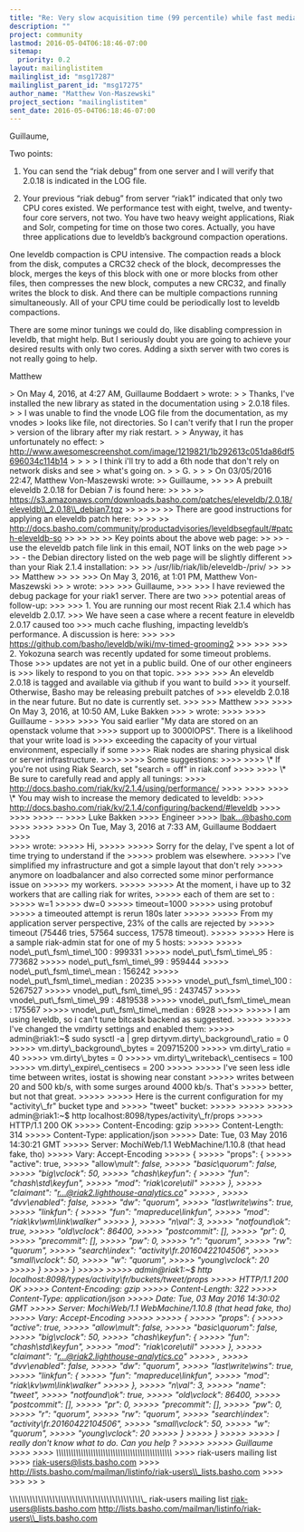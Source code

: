 ```yaml
---
title: "Re: Very slow acquisition time (99 percentile) while fast median times"
description: ""
project: community
lastmod: 2016-05-04T06:18:46-07:00
sitemap:
  priority: 0.2
layout: mailinglistitem
mailinglist_id: "msg17287"
mailinglist_parent_id: "msg17275"
author_name: "Matthew Von-Maszewski"
project_section: "mailinglistitem"
sent_date: 2016-05-04T06:18:46-07:00
---
```



Guillaume,

Two points:

1. You can send the “riak debug” from one server and I will verify that 2.0.18 
is indicated in the LOG file.

2. Your previous “riak debug” from server “riak1” indicated that only two CPU 
cores existed. We performance test with eight, twelve, and twenty-four core 
servers, not two. You have two heavy weight applications, Riak and Solr, 
competing for time on those two cores. Actually, you have three applications 
due to leveldb’s background compaction operations.

One leveldb compaction is CPU intensive. The compaction reads a block from the 
disk, computes a CRC32 check of the block, decompresses the block, merges the 
keys of this block with one or more blocks from other files, then compresses 
the new block, computes a new CRC32, and finally writes the block to disk. And 
there can be multiple compactions running simultaneously. All of your CPU time 
could be periodically lost to leveldb compactions.

There are some minor tunings we could do, like disabling compression in 
leveldb, that might help. But I seriously doubt you are going to achieve your 
desired results with only two cores. Adding a sixth server with two cores is 
not really going to help.

Matthew


&gt; On May 4, 2016, at 4:27 AM, Guillaume Boddaert 
&gt;  wrote:
&gt; 
&gt; Thanks, I've installed the new library as stated in the documentation using 
&gt; 2.0.18 files.
&gt; 
&gt; I was unable to find the vnode LOG file from the documentation, as my vnodes 
&gt; looks like file, not directories. So I can't verify that I run the proper 
&gt; version of the library after my riak restart.
&gt; 
&gt; Anyway, it has unfortunately no effect:
&gt; http://www.awesomescreenshot.com/image/1219821/1b292613c051da86df5696034c114b14
&gt; 
&gt; 
&gt; 
&gt; I think i'll try to add a 6th node that don't rely on network disks and see 
&gt; what's going on.
&gt; 
&gt; G.
&gt; 
&gt; 
&gt; On 03/05/2016 22:47, Matthew Von-Maszewski wrote:
&gt;&gt; Guillaume,
&gt;&gt; 
&gt;&gt; A prebuilt eleveldb 2.0.18 for Debian 7 is found here:
&gt;&gt; 
&gt;&gt; 
&gt;&gt; https://s3.amazonaws.com/downloads.basho.com/patches/eleveldb/2.0.18/eleveldb\\_2.0.18\\_debian7.tgz
&gt;&gt; 
&gt;&gt; 
&gt;&gt; 
&gt;&gt; There are good instructions for applying an eleveldb patch here:
&gt;&gt; 
&gt;&gt; 
&gt;&gt; http://docs.basho.com/community/productadvisories/leveldbsegfault/#patch-eleveldb-so
&gt;&gt; 
&gt;&gt; 
&gt;&gt; 
&gt;&gt; Key points about the above web page:
&gt;&gt; 
&gt;&gt; - use the eleveldb patch file link in this email, NOT links on the web page
&gt;&gt; 
&gt;&gt; - the Debian directory listed on the web page will be slightly different 
&gt;&gt; than your Riak 2.1.4 installation:
&gt;&gt; 
&gt;&gt; /usr/lib/riak/lib/eleveldb-/priv/
&gt;&gt; 
&gt;&gt; 
&gt;&gt; Matthew
&gt;&gt; 
&gt;&gt; 
&gt;&gt;&gt; On May 3, 2016, at 1:01 PM, Matthew Von-Maszewski &gt;&gt; &gt; wrote:
&gt;&gt;&gt; 
&gt;&gt;&gt; Guillaume,
&gt;&gt;&gt; 
&gt;&gt;&gt; I have reviewed the debug package for your riak1 server. There are two 
&gt;&gt;&gt; potential areas of follow-up:
&gt;&gt;&gt; 
&gt;&gt;&gt; 1. You are running our most recent Riak 2.1.4 which has eleveldb 2.0.17. 
&gt;&gt;&gt; We have seen a case where a recent feature in eleveldb 2.0.17 caused too 
&gt;&gt;&gt; much cache flushing, impacting leveldb’s performance. A discussion is here:
&gt;&gt;&gt; 
&gt;&gt;&gt; https://github.com/basho/leveldb/wiki/mv-timed-grooming2 
&gt;&gt;&gt; 
&gt;&gt;&gt; 
&gt;&gt;&gt; 2. Yokozuna search was recently updated for some timeout problems. Those 
&gt;&gt;&gt; updates are not yet in a public build. One of our other engineers is 
&gt;&gt;&gt; likely to respond to you on that topic.
&gt;&gt;&gt; 
&gt;&gt;&gt; 
&gt;&gt;&gt; An eleveldb 2.0.18 is tagged and available via github if you want to build 
&gt;&gt;&gt; it yourself. Otherwise, Basho may be releasing prebuilt patches of 
&gt;&gt;&gt; eleveldb 2.0.18 in the near future. But no date is currently set.
&gt;&gt;&gt; 
&gt;&gt;&gt; Matthew
&gt;&gt;&gt; 
&gt;&gt;&gt;&gt; On May 3, 2016, at 10:50 AM, Luke Bakken &gt;&gt;&gt; &gt; wrote:
&gt;&gt;&gt;&gt; 
&gt;&gt;&gt;&gt; Guillaume -
&gt;&gt;&gt;&gt; 
&gt;&gt;&gt;&gt; You said earlier "My data are stored on an openstack volume that
&gt;&gt;&gt;&gt; support up to 3000IOPS". There is a likelihood that your write load is
&gt;&gt;&gt;&gt; exceeding the capacity of your virtual environment, especially if some
&gt;&gt;&gt;&gt; Riak nodes are sharing physical disk or server infrastructure.
&gt;&gt;&gt;&gt; 
&gt;&gt;&gt;&gt; Some suggestions:
&gt;&gt;&gt;&gt; 
&gt;&gt;&gt;&gt; \\* If you're not using Riak Search, set "search = off" in riak.conf
&gt;&gt;&gt;&gt; 
&gt;&gt;&gt;&gt; \\* Be sure to carefully read and apply all tunings:
&gt;&gt;&gt;&gt; http://docs.basho.com/riak/kv/2.1.4/using/performance/ 
&gt;&gt;&gt;&gt; 
&gt;&gt;&gt;&gt; 
&gt;&gt;&gt;&gt; \\* You may wish to increase the memory dedicated to leveldb:
&gt;&gt;&gt;&gt; http://docs.basho.com/riak/kv/2.1.4/configuring/backend/#leveldb 
&gt;&gt;&gt;&gt; 
&gt;&gt;&gt;&gt; 
&gt;&gt;&gt;&gt; --
&gt;&gt;&gt;&gt; Luke Bakken
&gt;&gt;&gt;&gt; Engineer
&gt;&gt;&gt;&gt; lbak...@basho.com 
&gt;&gt;&gt;&gt; 
&gt;&gt;&gt;&gt; 
&gt;&gt;&gt;&gt; On Tue, May 3, 2016 at 7:33 AM, Guillaume Boddaert
&gt;&gt;&gt;&gt;  
&gt;&gt;&gt;&gt;  wrote:
&gt;&gt;&gt;&gt;&gt; Hi,
&gt;&gt;&gt;&gt;&gt; 
&gt;&gt;&gt;&gt;&gt; Sorry for the delay, I've spent a lot of time trying to understand if the
&gt;&gt;&gt;&gt;&gt; problem was elsewhere.
&gt;&gt;&gt;&gt;&gt; I've simplified my infrastructure and got a simple layout that don't rely
&gt;&gt;&gt;&gt;&gt; anymore on loadbalancer and also corrected some minor performance issue on
&gt;&gt;&gt;&gt;&gt; my workers.
&gt;&gt;&gt;&gt;&gt; 
&gt;&gt;&gt;&gt;&gt; At the moment, i have up to 32 workers that are calling riak for writes,
&gt;&gt;&gt;&gt;&gt; each of them are set to :
&gt;&gt;&gt;&gt;&gt; w=1
&gt;&gt;&gt;&gt;&gt; dw=0
&gt;&gt;&gt;&gt;&gt; timeout=1000
&gt;&gt;&gt;&gt;&gt; using protobuf
&gt;&gt;&gt;&gt;&gt; a timeouted attempt is rerun 180s later
&gt;&gt;&gt;&gt;&gt; 
&gt;&gt;&gt;&gt;&gt; From my application server perspective, 23% of the calls are rejected by
&gt;&gt;&gt;&gt;&gt; timeout (75446 tries, 57564 success, 17578 timeout).
&gt;&gt;&gt;&gt;&gt; 
&gt;&gt;&gt;&gt;&gt; Here is a sample riak-admin stat for one of my 5 hosts:
&gt;&gt;&gt;&gt;&gt; 
&gt;&gt;&gt;&gt;&gt; node\\_put\\_fsm\\_time\\_100 : 999331
&gt;&gt;&gt;&gt;&gt; node\\_put\\_fsm\\_time\\_95 : 773682
&gt;&gt;&gt;&gt;&gt; node\\_put\\_fsm\\_time\\_99 : 959444
&gt;&gt;&gt;&gt;&gt; node\\_put\\_fsm\\_time\\_mean : 156242
&gt;&gt;&gt;&gt;&gt; node\\_put\\_fsm\\_time\\_median : 20235
&gt;&gt;&gt;&gt;&gt; vnode\\_put\\_fsm\\_time\\_100 : 5267527
&gt;&gt;&gt;&gt;&gt; vnode\\_put\\_fsm\\_time\\_95 : 2437457
&gt;&gt;&gt;&gt;&gt; vnode\\_put\\_fsm\\_time\\_99 : 4819538
&gt;&gt;&gt;&gt;&gt; vnode\\_put\\_fsm\\_time\\_mean : 175567
&gt;&gt;&gt;&gt;&gt; vnode\\_put\\_fsm\\_time\\_median : 6928
&gt;&gt;&gt;&gt;&gt; 
&gt;&gt;&gt;&gt;&gt; I am using leveldb, so i can't tune bitcask backend as suggested.
&gt;&gt;&gt;&gt;&gt; 
&gt;&gt;&gt;&gt;&gt; I've changed the vmdirty settings and enabled them:
&gt;&gt;&gt;&gt;&gt; admin@riak1:~$ sudo sysctl -a | grep dirtyvm.dirty\\_background\\_ratio = 0
&gt;&gt;&gt;&gt;&gt; vm.dirty\\_background\\_bytes = 209715200
&gt;&gt;&gt;&gt;&gt; vm.dirty\\_ratio = 40
&gt;&gt;&gt;&gt;&gt; vm.dirty\\_bytes = 0
&gt;&gt;&gt;&gt;&gt; vm.dirty\\_writeback\\_centisecs = 100
&gt;&gt;&gt;&gt;&gt; vm.dirty\\_expire\\_centisecs = 200
&gt;&gt;&gt;&gt;&gt; 
&gt;&gt;&gt;&gt;&gt; I've seen less idle time between writes, iostat is showing near constant
&gt;&gt;&gt;&gt;&gt; writes between 20 and 500 kb/s, with some surges around 4000 kb/s. That's
&gt;&gt;&gt;&gt;&gt; better, but not that great.
&gt;&gt;&gt;&gt;&gt; 
&gt;&gt;&gt;&gt;&gt; Here is the current configuration for my "activity\\_fr" bucket type and
&gt;&gt;&gt;&gt;&gt; "tweet" bucket:
&gt;&gt;&gt;&gt;&gt; 
&gt;&gt;&gt;&gt;&gt; 
&gt;&gt;&gt;&gt;&gt; admin@riak1:~$ http localhost:8098/types/activity\\_fr/props
&gt;&gt;&gt;&gt;&gt; HTTP/1.1 200 OK
&gt;&gt;&gt;&gt;&gt; Content-Encoding: gzip
&gt;&gt;&gt;&gt;&gt; Content-Length: 314
&gt;&gt;&gt;&gt;&gt; Content-Type: application/json
&gt;&gt;&gt;&gt;&gt; Date: Tue, 03 May 2016 14:30:21 GMT
&gt;&gt;&gt;&gt;&gt; Server: MochiWeb/1.1 WebMachine/1.10.8 (that head fake, tho)
&gt;&gt;&gt;&gt;&gt; Vary: Accept-Encoding
&gt;&gt;&gt;&gt;&gt; {
&gt;&gt;&gt;&gt;&gt; "props": {
&gt;&gt;&gt;&gt;&gt; "active": true,
&gt;&gt;&gt;&gt;&gt; "allow\\_mult": false,
&gt;&gt;&gt;&gt;&gt; "basic\\_quorum": false,
&gt;&gt;&gt;&gt;&gt; "big\\_vclock": 50,
&gt;&gt;&gt;&gt;&gt; "chash\\_keyfun": {
&gt;&gt;&gt;&gt;&gt; "fun": "chash\\_std\\_keyfun",
&gt;&gt;&gt;&gt;&gt; "mod": "riak\\_core\\_util"
&gt;&gt;&gt;&gt;&gt; },
&gt;&gt;&gt;&gt;&gt; "claimant": "r...@riak2.lighthouse-analytics.co" 
&gt;&gt;&gt;&gt;&gt; ,
&gt;&gt;&gt;&gt;&gt; "dvv\\_enabled": false,
&gt;&gt;&gt;&gt;&gt; "dw": "quorum",
&gt;&gt;&gt;&gt;&gt; "last\\_write\\_wins": true,
&gt;&gt;&gt;&gt;&gt; "linkfun": {
&gt;&gt;&gt;&gt;&gt; "fun": "mapreduce\\_linkfun",
&gt;&gt;&gt;&gt;&gt; "mod": "riak\\_kv\\_wm\\_link\\_walker"
&gt;&gt;&gt;&gt;&gt; },
&gt;&gt;&gt;&gt;&gt; "n\\_val": 3,
&gt;&gt;&gt;&gt;&gt; "notfound\\_ok": true,
&gt;&gt;&gt;&gt;&gt; "old\\_vclock": 86400,
&gt;&gt;&gt;&gt;&gt; "postcommit": [],
&gt;&gt;&gt;&gt;&gt; "pr": 0,
&gt;&gt;&gt;&gt;&gt; "precommit": [],
&gt;&gt;&gt;&gt;&gt; "pw": 0,
&gt;&gt;&gt;&gt;&gt; "r": "quorum",
&gt;&gt;&gt;&gt;&gt; "rw": "quorum",
&gt;&gt;&gt;&gt;&gt; "search\\_index": "activity\\_fr.20160422104506",
&gt;&gt;&gt;&gt;&gt; "small\\_vclock": 50,
&gt;&gt;&gt;&gt;&gt; "w": "quorum",
&gt;&gt;&gt;&gt;&gt; "young\\_vclock": 20
&gt;&gt;&gt;&gt;&gt; }
&gt;&gt;&gt;&gt;&gt; }
&gt;&gt;&gt;&gt;&gt; 
&gt;&gt;&gt;&gt;&gt; admin@riak1:~$ http localhost:8098/types/activity\\_fr/buckets/tweet/props
&gt;&gt;&gt;&gt;&gt; HTTP/1.1 200 OK
&gt;&gt;&gt;&gt;&gt; Content-Encoding: gzip
&gt;&gt;&gt;&gt;&gt; Content-Length: 322
&gt;&gt;&gt;&gt;&gt; Content-Type: application/json
&gt;&gt;&gt;&gt;&gt; Date: Tue, 03 May 2016 14:30:02 GMT
&gt;&gt;&gt;&gt;&gt; Server: MochiWeb/1.1 WebMachine/1.10.8 (that head fake, tho)
&gt;&gt;&gt;&gt;&gt; Vary: Accept-Encoding
&gt;&gt;&gt;&gt;&gt; 
&gt;&gt;&gt;&gt;&gt; {
&gt;&gt;&gt;&gt;&gt; "props": {
&gt;&gt;&gt;&gt;&gt; "active": true,
&gt;&gt;&gt;&gt;&gt; "allow\\_mult": false,
&gt;&gt;&gt;&gt;&gt; "basic\\_quorum": false,
&gt;&gt;&gt;&gt;&gt; "big\\_vclock": 50,
&gt;&gt;&gt;&gt;&gt; "chash\\_keyfun": {
&gt;&gt;&gt;&gt;&gt; "fun": "chash\\_std\\_keyfun",
&gt;&gt;&gt;&gt;&gt; "mod": "riak\\_core\\_util"
&gt;&gt;&gt;&gt;&gt; },
&gt;&gt;&gt;&gt;&gt; "claimant": "r...@riak2.lighthouse-analytics.co" 
&gt;&gt;&gt;&gt;&gt; ,
&gt;&gt;&gt;&gt;&gt; "dvv\\_enabled": false,
&gt;&gt;&gt;&gt;&gt; "dw": "quorum",
&gt;&gt;&gt;&gt;&gt; "last\\_write\\_wins": true,
&gt;&gt;&gt;&gt;&gt; "linkfun": {
&gt;&gt;&gt;&gt;&gt; "fun": "mapreduce\\_linkfun",
&gt;&gt;&gt;&gt;&gt; "mod": "riak\\_kv\\_wm\\_link\\_walker"
&gt;&gt;&gt;&gt;&gt; },
&gt;&gt;&gt;&gt;&gt; "n\\_val": 3,
&gt;&gt;&gt;&gt;&gt; "name": "tweet",
&gt;&gt;&gt;&gt;&gt; "notfound\\_ok": true,
&gt;&gt;&gt;&gt;&gt; "old\\_vclock": 86400,
&gt;&gt;&gt;&gt;&gt; "postcommit": [],
&gt;&gt;&gt;&gt;&gt; "pr": 0,
&gt;&gt;&gt;&gt;&gt; "precommit": [],
&gt;&gt;&gt;&gt;&gt; "pw": 0,
&gt;&gt;&gt;&gt;&gt; "r": "quorum",
&gt;&gt;&gt;&gt;&gt; "rw": "quorum",
&gt;&gt;&gt;&gt;&gt; "search\\_index": "activity\\_fr.20160422104506",
&gt;&gt;&gt;&gt;&gt; "small\\_vclock": 50,
&gt;&gt;&gt;&gt;&gt; "w": "quorum",
&gt;&gt;&gt;&gt;&gt; "young\\_vclock": 20
&gt;&gt;&gt;&gt;&gt; }
&gt;&gt;&gt;&gt;&gt; }
&gt;&gt;&gt;&gt;&gt; 
&gt;&gt;&gt;&gt;&gt; I really don't know what to do. Can you help ?
&gt;&gt;&gt;&gt;&gt; 
&gt;&gt;&gt;&gt;&gt; Guillaume
&gt;&gt;&gt;&gt; 
&gt;&gt;&gt;&gt; \\_\\_\\_\\_\\_\\_\\_\\_\\_\\_\\_\\_\\_\\_\\_\\_\\_\\_\\_\\_\\_\\_\\_\\_\\_\\_\\_\\_\\_\\_\\_\\_\\_\\_\\_\\_\\_\\_\\_\\_\\_\\_\\_\\_\\_\\_\\_
&gt;&gt;&gt;&gt; riak-users mailing list
&gt;&gt;&gt;&gt; riak-users@lists.basho.com 
&gt;&gt;&gt;&gt; http://lists.basho.com/mailman/listinfo/riak-users\\_lists.basho.com 
&gt;&gt;&gt;&gt; 
&gt;&gt;&gt; 
&gt;&gt; 
&gt; 

\\_\\_\\_\\_\\_\\_\\_\\_\\_\\_\\_\\_\\_\\_\\_\\_\\_\\_\\_\\_\\_\\_\\_\\_\\_\\_\\_\\_\\_\\_\\_\\_\\_\\_\\_\\_\\_\\_\\_\\_\\_\\_\\_\\_\\_\\_\\_
riak-users mailing list
riak-users@lists.basho.com
http://lists.basho.com/mailman/listinfo/riak-users\\_lists.basho.com

